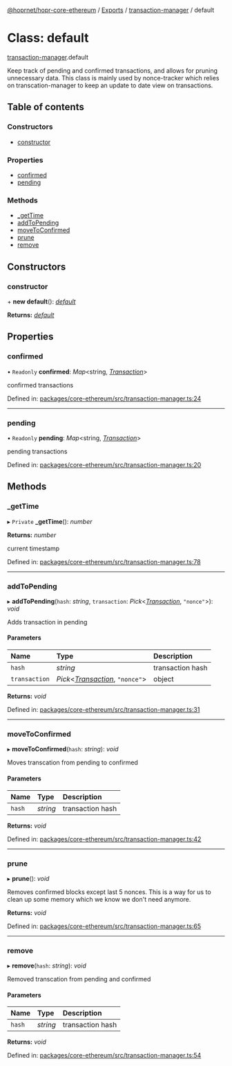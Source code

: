 [@hoprnet/hopr-core-ethereum](../README.md) / [Exports](../modules.md) / [transaction-manager](../modules/transaction_manager.md) / default

# Class: default

[transaction-manager](../modules/transaction_manager.md).default

Keep track of pending and confirmed transactions,
and allows for pruning unnecessary data.
This class is mainly used by nonce-tracker which relies
on transcation-manager to keep an update to date view
on transactions.

## Table of contents

### Constructors

- [constructor](transaction_manager.default.md#constructor)

### Properties

- [confirmed](transaction_manager.default.md#confirmed)
- [pending](transaction_manager.default.md#pending)

### Methods

- [\_getTime](transaction_manager.default.md#_gettime)
- [addToPending](transaction_manager.default.md#addtopending)
- [moveToConfirmed](transaction_manager.default.md#movetoconfirmed)
- [prune](transaction_manager.default.md#prune)
- [remove](transaction_manager.default.md#remove)

## Constructors

### constructor

\+ **new default**(): [*default*](transaction_manager.default.md)

**Returns:** [*default*](transaction_manager.default.md)

## Properties

### confirmed

• `Readonly` **confirmed**: *Map*<string, [*Transaction*](../modules/transaction_manager.md#transaction)\>

confirmed transactions

Defined in: [packages/core-ethereum/src/transaction-manager.ts:24](https://github.com/hoprnet/hoprnet/blob/448a47a/packages/core-ethereum/src/transaction-manager.ts#L24)

___

### pending

• `Readonly` **pending**: *Map*<string, [*Transaction*](../modules/transaction_manager.md#transaction)\>

pending transactions

Defined in: [packages/core-ethereum/src/transaction-manager.ts:20](https://github.com/hoprnet/hoprnet/blob/448a47a/packages/core-ethereum/src/transaction-manager.ts#L20)

## Methods

### \_getTime

▸ `Private` **_getTime**(): *number*

**Returns:** *number*

current timestamp

Defined in: [packages/core-ethereum/src/transaction-manager.ts:78](https://github.com/hoprnet/hoprnet/blob/448a47a/packages/core-ethereum/src/transaction-manager.ts#L78)

___

### addToPending

▸ **addToPending**(`hash`: *string*, `transaction`: *Pick*<[*Transaction*](../modules/transaction_manager.md#transaction), ``"nonce"``\>): *void*

Adds transaction in pending

#### Parameters

| Name | Type | Description |
| :------ | :------ | :------ |
| `hash` | *string* | transaction hash |
| `transaction` | *Pick*<[*Transaction*](../modules/transaction_manager.md#transaction), ``"nonce"``\> | object |

**Returns:** *void*

Defined in: [packages/core-ethereum/src/transaction-manager.ts:31](https://github.com/hoprnet/hoprnet/blob/448a47a/packages/core-ethereum/src/transaction-manager.ts#L31)

___

### moveToConfirmed

▸ **moveToConfirmed**(`hash`: *string*): *void*

Moves transcation from pending to confirmed

#### Parameters

| Name | Type | Description |
| :------ | :------ | :------ |
| `hash` | *string* | transaction hash |

**Returns:** *void*

Defined in: [packages/core-ethereum/src/transaction-manager.ts:42](https://github.com/hoprnet/hoprnet/blob/448a47a/packages/core-ethereum/src/transaction-manager.ts#L42)

___

### prune

▸ **prune**(): *void*

Removes confirmed blocks except last 5 nonces.
This is a way for us to clean up some memory which we know
we don't need anymore.

**Returns:** *void*

Defined in: [packages/core-ethereum/src/transaction-manager.ts:65](https://github.com/hoprnet/hoprnet/blob/448a47a/packages/core-ethereum/src/transaction-manager.ts#L65)

___

### remove

▸ **remove**(`hash`: *string*): *void*

Removed transcation from pending and confirmed

#### Parameters

| Name | Type | Description |
| :------ | :------ | :------ |
| `hash` | *string* | transaction hash |

**Returns:** *void*

Defined in: [packages/core-ethereum/src/transaction-manager.ts:54](https://github.com/hoprnet/hoprnet/blob/448a47a/packages/core-ethereum/src/transaction-manager.ts#L54)
